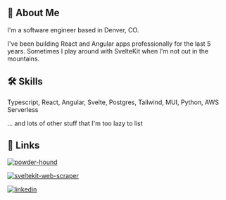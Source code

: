 ## 🚀 About Me
I'm a software engineer based in Denver, CO.

I've been building React and Angular apps professionally for the last 5 years. Sometimes I play around with SvelteKit when I'm not out in the mountains.


## 🛠 Skills
Typescript,
React,
Angular,
Svelte,
Postgres, 
Tailwind,
MUI,
Python, 
AWS Serverless 

... and lots of other stuff that I'm too lazy to list  



## 🔗 Links
[![powder-hound](https://img.shields.io/badge/powder_hound-0f172a?style=for-the-badge&logo=svelte&logoColor=white)](https://powderhound.io)

[![sveltekit-web-scraper](https://img.shields.io/badge/sveltekit_web_scraper-F96743?style=for-the-badge&logo=svelte&logoColor=white)](https://sveltekit-web-scraper.vercel.app)

[![linkedin](https://img.shields.io/badge/linkedin-0A66C2?style=for-the-badge&logo=linkedin&logoColor=white)](https://www.linkedin.com/in/brendanfdulaney/)

